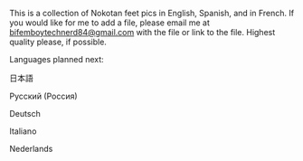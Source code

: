 This is a collection of Nokotan feet pics in English, Spanish, and in French.
If you would like for me to add a file, please email me at bifemboytechnerd84@gmail.com with the file or link to the file. Highest quality please, if possible.


Languages planned next:

日本語

Русский (Россия)

Deutsch

Italiano

Nederlands
